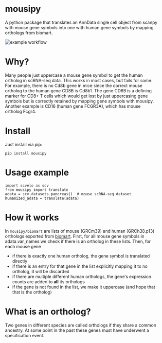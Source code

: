 # mousipy
A python package that translates an AnnData single cell object from scanpy with mouse gene symbols into one with human gene symbols by mapping orthologs from biomart.

![example workflow](https://github.com/stefanpeidli/mousipy/actions/workflows/python-package/badge.svg)

# Why?
Many people just uppercase a mouse gene symbol to get the human ortholog in scRNA-seq data. This works in most cases, but fails for some.
For example, there is no Cd8b gene in mice since the correct mouse ortholog to the human gene CD8B is Cd8b1. The gene CD8B is a defining marker for CD8+ T cells
which would get lost by just uppercasing gene symbols but is correctly retained by mapping gene symbols with mousipy. Another example is CD16 (human gene FCGR3A), which has mouse ortholog Fcgr4.

# Install
Just install via pip:

```pip install mousipy```

# Usage example
```
import scvelo as scv
from mousipy import translate
adata = scv.datasets.pancreas()  # mouse scRNA-seq dataset
humanized_adata = translate(adata)
```

# How it works
In `mousipy/biomart` are lists of mouse (GRCm39) and human (GRCh38.p13) orthologs exported from [biomart](https://www.ensembl.org/biomart/).
First, for all mouse gene symbols in adata.var_names we check if there is an ortholog in these lists. Then, for each mouse gene
- if there is exactly one human ortholog, the gene symbol is translated directly
- if there is an entry for that gene in the list explicitly mapping it to no ortholog, it will be discarded
- if there are multiple different human orthologs, the gene's expression counts are added to **all** its orthologs
- if the gene is not found in the list, we make it uppercase (and hope that that is the ortholog)

# What is an ortholog?
Two genes in different species are called orthologs if they share a common ancestry. At some point in the past these genes must have underwent a specification event.
